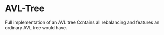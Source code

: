 # AVL-Tree
Full implementation of an AVL tree
Contains all rebalancing and features an ordinary AVL tree would have.
